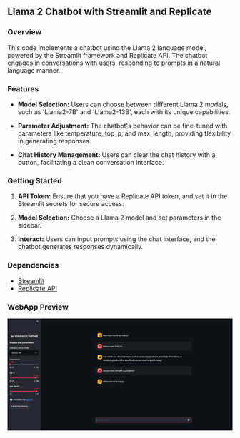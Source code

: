 
## Llama 2 Chatbot with Streamlit and Replicate

### Overview

This code implements a chatbot using the Llama 2 language model, powered by the Streamlit framework and Replicate API. The chatbot engages in conversations with users, responding to prompts in a natural language manner.

### Features

- **Model Selection:** Users can choose between different Llama 2 models, such as 'Llama2-7B' and 'Llama2-13B', each with its unique capabilities.

- **Parameter Adjustment:** The chatbot's behavior can be fine-tuned with parameters like temperature, top_p, and max_length, providing flexibility in generating responses.

- **Chat History Management:** Users can clear the chat history with a button, facilitating a clean conversation interface.

### Getting Started

1. **API Token:** Ensure that you have a Replicate API token, and set it in the Streamlit secrets for secure access.

2. **Model Selection:** Choose a Llama 2 model and set parameters in the sidebar.

3. **Interact:** Users can input prompts using the chat interface, and the chatbot generates responses dynamically.

### Dependencies

- [Streamlit](https://streamlit.io/)
- [Replicate API](https://replicate.ai/)

### WebApp Preview

<img src="template.png">

